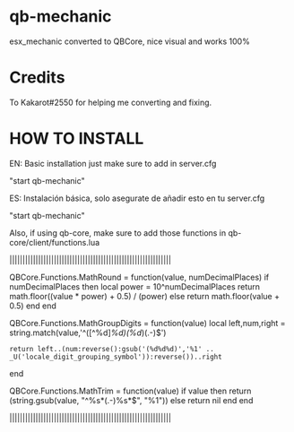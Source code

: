 # qb-mechanic
esx_mechanic converted to QBCore, nice visual and works 100%

# Credits

To Kakarot#2550 for helping me converting and fixing.

# HOW TO INSTALL

EN:
Basic installation just make sure to add in server.cfg

"start qb-mechanic"

ES:
Instalación básica, solo asegurate de añadir esto en tu server.cfg

"start qb-mechanic"


Also, if using qb-core, make sure to add those functions in qb-core/client/functions.lua

||||||||||||||||||||||||||||||||||||||||||||||||||||||||||||||

QBCore.Functions.MathRound = function(value, numDecimalPlaces)
    if numDecimalPlaces then
        local power = 10^numDecimalPlaces
        return math.floor((value * power) + 0.5) / (power)
    else
        return math.floor(value + 0.5)
    end
end

QBCore.Functions.MathGroupDigits = function(value)
    local left,num,right = string.match(value,'^([^%d]*%d)(%d*)(.-)$')

    return left..(num:reverse():gsub('(%d%d%d)','%1' .. _U('locale_digit_grouping_symbol')):reverse())..right
end

QBCore.Functions.MathTrim = function(value)
    if value then
        return (string.gsub(value, "^%s*(.-)%s*$", "%1"))
    else
        return nil
    end
end

||||||||||||||||||||||||||||||||||||||||||||||||||||||||||||||
